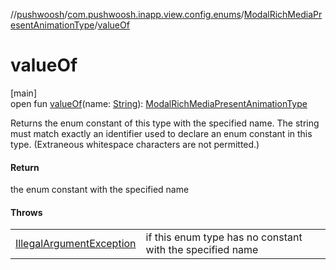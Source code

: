 //[pushwoosh](../../../index.md)/[com.pushwoosh.inapp.view.config.enums](../index.md)/[ModalRichMediaPresentAnimationType](index.md)/[valueOf](value-of.md)

# valueOf

[main]\
open fun [valueOf](value-of.md)(name: [String](https://developer.android.com/reference/kotlin/java/lang/String.html)): [ModalRichMediaPresentAnimationType](index.md)

Returns the enum constant of this type with the specified name. The string must match exactly an identifier used to declare an enum constant in this type. (Extraneous whitespace characters are not permitted.)

#### Return

the enum constant with the specified name

#### Throws

| | |
|---|---|
| [IllegalArgumentException](https://developer.android.com/reference/kotlin/java/lang/IllegalArgumentException.html) | if this enum type has no constant with the specified name |
